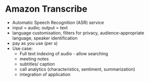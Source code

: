# Amazon Transcribe

- Automatic Speech Recognition (ASR) service
- input = audio; output = text
- language customisation, filters for privacy, audience-appropriate language, speaker identification
- pay as you use (per s)
- Use case:
    - Full text indexing of audio - allow searching
    - meeting notes
    - subtitles/ caption
    - call analytics (characteristics, sentiment, summarization)
    - integration of application
